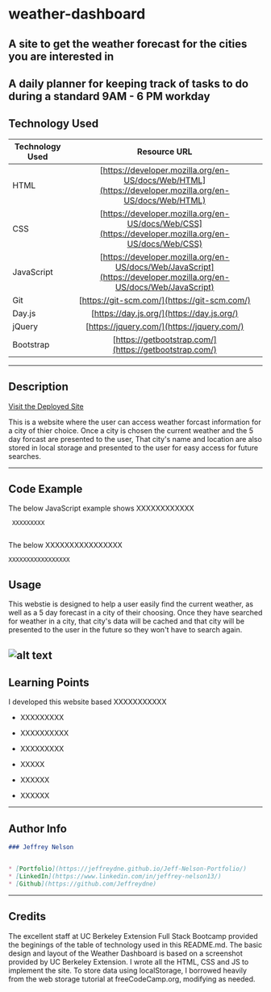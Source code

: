 # weather-dashboard
A site to get the weather forecast for the cities you are interested in
---
A daily planner for keeping track of tasks to do during a standard 9AM - 6 PM workday
---

## Technology Used 

| Technology Used         | Resource URL           | 
| ------------- |:-------------:| 
| HTML    | [https://developer.mozilla.org/en-US/docs/Web/HTML](https://developer.mozilla.org/en-US/docs/Web/HTML) | 
| CSS     | [https://developer.mozilla.org/en-US/docs/Web/CSS](https://developer.mozilla.org/en-US/docs/Web/CSS)      |
| JavaScript     | [https://developer.mozilla.org/en-US/docs/Web/JavaScript](https://developer.mozilla.org/en-US/docs/Web/JavaScript)      |   
| Git | [https://git-scm.com/](https://git-scm.com/)     |    
| Day.js | [https://day.js.org/](https://day.js.org/)     |
| jQuery | [https://jquery.com/](https://jquery.com/)     | 
| Bootstrap | [https://getbootstrap.com/](https://getbootstrap.com/)     |  
---

## Description

[Visit the Deployed Site](https://jeffreydne.github.io/weather-dashboard)

This is a website where the user can access weather forcast information for a city of thier choice. Once a city is chosen the current weather and the 5 day forcast are presented to the user, That city's name and location are also stored in local storage and presented to the user for easy access for future searches. 

---

## Code Example

The below JavaScript example shows XXXXXXXXXXXX



```JS
 XXXXXXXXX
 
```
The below XXXXXXXXXXXXXXXX 

```JS
XXXXXXXXXXXXXXXXX
```
## Usage

This webstie is designed to help a user easily find the current weather, as well as a 5 day forecast in a city of their choosing. Once they have searched for weather in a city, that city's data will be cached and that city will be presented to the user in the future so they won't have to search again. 


![ alt text](./assets/images/weather-dashboard-screenshot.png)
---

## Learning Points

I developed this website based XXXXXXXXXXX

* XXXXXXXXX 

* XXXXXXXXXX 

* XXXXXXXXX 

*  XXXXX

* XXXXXX

* XXXXXX

---

## Author Info

```md
### Jeffrey Nelson


* [Portfolio](https://jeffreydne.github.io/Jeff-Nelson-Portfolio/)
* [LinkedIn](https://www.linkedin.com/in/jeffrey-nelson13/)
* [Github](https://github.com/Jeffreydne)
```

---
## Credits
 The excellent staff at UC Berkeley Extension Full Stack Bootcamp provided the beginings of the table of technology used in this README.md. The basic design and layout of the Weather Dashboard is based on a screenshot provided by UC Berkeley Extension. I wrote all the HTML, CSS and JS to implement the site.
 To store data using localStorage, I borrowed heavily from the web storage tutorial at freeCodeCamp.org, modifying as needed.